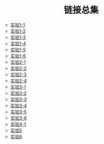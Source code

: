 <html>
<head>
<meta charset="utf-8">
<title>链接接集合</title>
<style type="text/css">
    audio{display: none;}
</style>
</head>
<body background="阿米娅2.jpg">
<audio src="Heal the Wold1.mp3" autoplay="autoplay" controls="controls" preload="auto"></audio>
<h1 align="center">链接总集</h1>
<ul type="circle">
<li><a href="Untitled-1.html">实验1-1</a></li>                 
<li><a href="Untitled-2.html">实验1-2</a></li>
<li><a href="Untitled-3.html">实验1-3</a></li>
<li><a href="Untitled-4.html">实验1-4</a></li>
<li><a href="Untitled-5.html">实验1-5</a></li>
<li><a href="Untitled-6.html">实验1-6</a></li>
<li><a href="Untitled-7.html">实验2-1</a></li>	
<li><a href="Untitled-8.html">实验2-2</a></li>
<li><a href="Untitled-9.html">实验2-3</a></li>
<li><a href="Untitled-10.html">实验2-4</a></li>
<li><a href="Untitled-11.html">实验3-1</a></li>                 
<li><a href="Untitled-12.html">实验3-2</a></li>
<li><a href="Untitled-13.html">实验3-3</a></li>
<li><a href="Untitled-14.html">实验3-4</a></li>
<li><a href="Untitled-15.html">实验3-5</a></li>
<li><a href="Untitled-16.html">实验3-6</a></li>
<li><a href="Untitled-17.html">实验4-1</a></li>
<li><a href="Untitled-18.html">实验5</a></li>
<li><a href="Untitled-20.html">实验6</a></li>
</ul>
</body>
</html>

